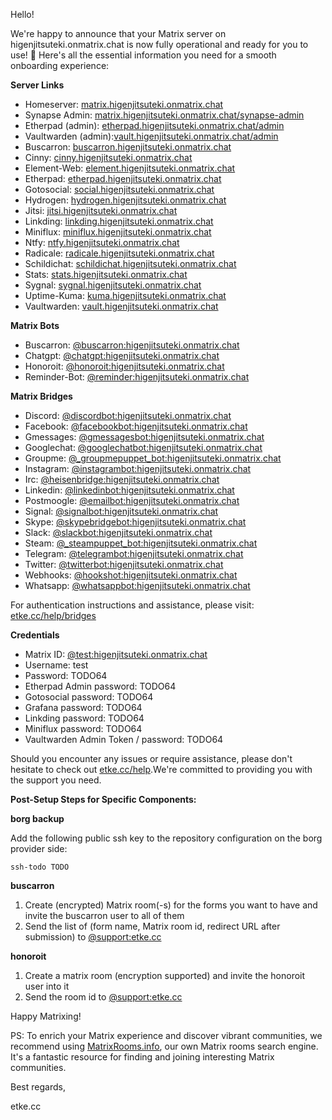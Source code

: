 Hello!

We're happy to announce that your Matrix server on higenjitsuteki.onmatrix.chat is now fully operational and ready for you to use! 🎉
Here's all the essential information you need for a smooth onboarding experience:

**Server Links**

* Homeserver: [matrix.higenjitsuteki.onmatrix.chat](https://matrix.higenjitsuteki.onmatrix.chat)
* Synapse Admin: [matrix.higenjitsuteki.onmatrix.chat/synapse-admin](https://matrix.higenjitsuteki.onmatrix.chat/synapse-admin)
* Etherpad (admin): [etherpad.higenjitsuteki.onmatrix.chat/admin](https://etherpad.higenjitsuteki.onmatrix.chat/admin)
* Vaultwarden (admin):[vault.higenjitsuteki.onmatrix.chat/admin](https://vault.higenjitsuteki.onmatrix.chat/admin)
* Buscarron: [buscarron.higenjitsuteki.onmatrix.chat](https://buscarron.higenjitsuteki.onmatrix.chat)
* Cinny: [cinny.higenjitsuteki.onmatrix.chat](https://cinny.higenjitsuteki.onmatrix.chat)
* Element-Web: [element.higenjitsuteki.onmatrix.chat](https://element.higenjitsuteki.onmatrix.chat)
* Etherpad: [etherpad.higenjitsuteki.onmatrix.chat](https://etherpad.higenjitsuteki.onmatrix.chat)
* Gotosocial: [social.higenjitsuteki.onmatrix.chat](https://social.higenjitsuteki.onmatrix.chat)
* Hydrogen: [hydrogen.higenjitsuteki.onmatrix.chat](https://hydrogen.higenjitsuteki.onmatrix.chat)
* Jitsi: [jitsi.higenjitsuteki.onmatrix.chat](https://jitsi.higenjitsuteki.onmatrix.chat)
* Linkding: [linkding.higenjitsuteki.onmatrix.chat](https://linkding.higenjitsuteki.onmatrix.chat)
* Miniflux: [miniflux.higenjitsuteki.onmatrix.chat](https://miniflux.higenjitsuteki.onmatrix.chat)
* Ntfy: [ntfy.higenjitsuteki.onmatrix.chat](https://ntfy.higenjitsuteki.onmatrix.chat)
* Radicale: [radicale.higenjitsuteki.onmatrix.chat](https://radicale.higenjitsuteki.onmatrix.chat)
* Schildichat: [schildichat.higenjitsuteki.onmatrix.chat](https://schildichat.higenjitsuteki.onmatrix.chat)
* Stats: [stats.higenjitsuteki.onmatrix.chat](https://stats.higenjitsuteki.onmatrix.chat)
* Sygnal: [sygnal.higenjitsuteki.onmatrix.chat](https://sygnal.higenjitsuteki.onmatrix.chat)
* Uptime-Kuma: [kuma.higenjitsuteki.onmatrix.chat](https://kuma.higenjitsuteki.onmatrix.chat)
* Vaultwarden: [vault.higenjitsuteki.onmatrix.chat](https://vault.higenjitsuteki.onmatrix.chat)


**Matrix Bots**

* Buscarron: [@buscarron:higenjitsuteki.onmatrix.chat](https://matrix.to/#/@buscarron:higenjitsuteki.onmatrix.chat)
* Chatgpt: [@chatgpt:higenjitsuteki.onmatrix.chat](https://matrix.to/#/@chatgpt:higenjitsuteki.onmatrix.chat)
* Honoroit: [@honoroit:higenjitsuteki.onmatrix.chat](https://matrix.to/#/@honoroit:higenjitsuteki.onmatrix.chat)
* Reminder-Bot: [@reminder:higenjitsuteki.onmatrix.chat](https://matrix.to/#/@reminder:higenjitsuteki.onmatrix.chat)


**Matrix Bridges**

* Discord: [@discordbot:higenjitsuteki.onmatrix.chat](https://matrix.to/#/@discordbot:higenjitsuteki.onmatrix.chat)
* Facebook: [@facebookbot:higenjitsuteki.onmatrix.chat](https://matrix.to/#/@facebookbot:higenjitsuteki.onmatrix.chat)
* Gmessages: [@gmessagesbot:higenjitsuteki.onmatrix.chat](https://matrix.to/#/@gmessagesbot:higenjitsuteki.onmatrix.chat)
* Googlechat: [@googlechatbot:higenjitsuteki.onmatrix.chat](https://matrix.to/#/@googlechatbot:higenjitsuteki.onmatrix.chat)
* Groupme: [@_groupmepuppet_bot:higenjitsuteki.onmatrix.chat](https://matrix.to/#/@_groupmepuppet_bot:higenjitsuteki.onmatrix.chat)
* Instagram: [@instagrambot:higenjitsuteki.onmatrix.chat](https://matrix.to/#/@instagrambot:higenjitsuteki.onmatrix.chat)
* Irc: [@heisenbridge:higenjitsuteki.onmatrix.chat](https://matrix.to/#/@heisenbridge:higenjitsuteki.onmatrix.chat)
* Linkedin: [@linkedinbot:higenjitsuteki.onmatrix.chat](https://matrix.to/#/@linkedinbot:higenjitsuteki.onmatrix.chat)
* Postmoogle: [@emailbot:higenjitsuteki.onmatrix.chat](https://matrix.to/#/@emailbot:higenjitsuteki.onmatrix.chat)
* Signal: [@signalbot:higenjitsuteki.onmatrix.chat](https://matrix.to/#/@signalbot:higenjitsuteki.onmatrix.chat)
* Skype: [@skypebridgebot:higenjitsuteki.onmatrix.chat](https://matrix.to/#/@skypebridgebot:higenjitsuteki.onmatrix.chat)
* Slack: [@slackbot:higenjitsuteki.onmatrix.chat](https://matrix.to/#/@slackbot:higenjitsuteki.onmatrix.chat)
* Steam: [@_steampuppet_bot:higenjitsuteki.onmatrix.chat](https://matrix.to/#/@_steampuppet_bot:higenjitsuteki.onmatrix.chat)
* Telegram: [@telegrambot:higenjitsuteki.onmatrix.chat](https://matrix.to/#/@telegrambot:higenjitsuteki.onmatrix.chat)
* Twitter: [@twitterbot:higenjitsuteki.onmatrix.chat](https://matrix.to/#/@twitterbot:higenjitsuteki.onmatrix.chat)
* Webhooks: [@hookshot:higenjitsuteki.onmatrix.chat](https://matrix.to/#/@hookshot:higenjitsuteki.onmatrix.chat)
* Whatsapp: [@whatsappbot:higenjitsuteki.onmatrix.chat](https://matrix.to/#/@whatsappbot:higenjitsuteki.onmatrix.chat)

For authentication instructions and assistance, please visit: [etke.cc/help/bridges](https://etke.cc/help/bridges)

**Credentials**

* Matrix ID: [@test:higenjitsuteki.onmatrix.chat](https://matrix.to/#/@test:higenjitsuteki.onmatrix.chat)
* Username: test
* Password: TODO64
* Etherpad Admin password: TODO64
* Gotosocial password: TODO64
* Grafana password: TODO64
* Linkding password: TODO64
* Miniflux password: TODO64
* Vaultwarden Admin Token / password: TODO64

Should you encounter any issues or require assistance, please don't hesitate to check out [etke.cc/help](https://etke.cc/help).We're committed to providing you with the support you need.

**Post-Setup Steps for Specific Components:**

**borg backup**

Add the following public ssh key to the repository configuration on the borg provider side:

```
ssh-todo TODO
```

**buscarron**

1. Create (encrypted) Matrix room(-s) for the forms you want to have and invite the buscarron user to all of them
2. Send the list of (form name, Matrix room id, redirect URL after submission) to [@support:etke.cc](https://matrix.to/#/@support:etke.cc)

**honoroit**

1. Create a matrix room (encryption supported) and invite the honoroit user into it
2. Send the room id to [@support:etke.cc](https://matrix.to/#/@support:etke.cc)

Happy Matrixing!

PS: To enrich your Matrix experience and discover vibrant communities, we recommend using [MatrixRooms.info](https://MatrixRooms.info), our own Matrix rooms search engine. It's a fantastic resource for finding and joining interesting Matrix communities.

Best regards,

etke.cc
